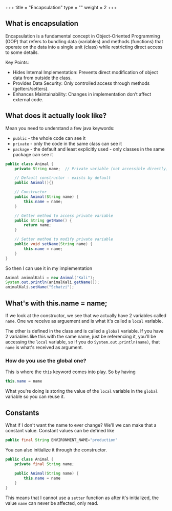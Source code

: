 +++
title = "Encapsulation"
type = ""
weight = 2
+++

## What is encapsulation

Encapsulation is a fundamental concept in Object-Oriented Programming (OOP) that refers to bundling data (variables) and methods (functions) that operate on the data into a single unit (class) while restricting direct access to some details.

Key Points:
* Hides Internal Implementation: Prevents direct modification of object data from outside the class.
* Provides Data Security: Only controlled access through methods (getters/setters).
* Enhances Maintainability: Changes in implementation don’t affect external code.

## What does it actually look like?

Mean you need to understand a few java keywords:
- `public` - the whole code can see it
- `private` - only the code in the same class can see it
- `package` - the default and least explicitly used - only classes in the same package can see it


```java
public class Animal {
    private String name;  // Private variable (not accessible directly)

    // Default constructor - exists by default
    public Animal(){} 

    // Constructor
    public Animal(String name) {
        this.name = name;
    }

    // Getter method to access private variable
    public String getName() {
        return name;
    }

    // Setter method to modify private variable
    public void setName(String name) {
        this.name = name;
    }
}
```

So then I can use it in my implementation

```java
Animal animalKali = new Animal("Kali");
System.out.println(animalKali.getName());
animalKali.setName("Schatzi");
```

## What's with this.name = name;

If we look at the constructor, we see that we actually have 2 variables called `name`. One we receive as arguement and is what it's called a `local` variable.

The other is defined in the class and is called a `global` variable. If you have 2 variables like this with the same name, just be referencing it, you'll be accessing the `local` variable, so if you do `System.out.println(name)`, that `name` is what's received as argument. 

### How do you use the global one?
This is where the `this` keyword comes into play. So by having 
```java
this.name = name
```

What you're doing is storing the value of the `local` variable in the `global` variable so you can reuse it.


## Constants

What if I don't want the name to ever change? We'll we can make that a constant value. Constant values can be defined like

```java
public final String ENVIRONMENT_NAME="production"
```

You can also initialize it through the constructor.

```java
public class Animal {
    private final String name;
    
    public Animal(String name) {
        this.name = name
    }
}
```

This means that I cannot use a `setter` function as after it's initialized, the value `name` can never be affected, only read.
